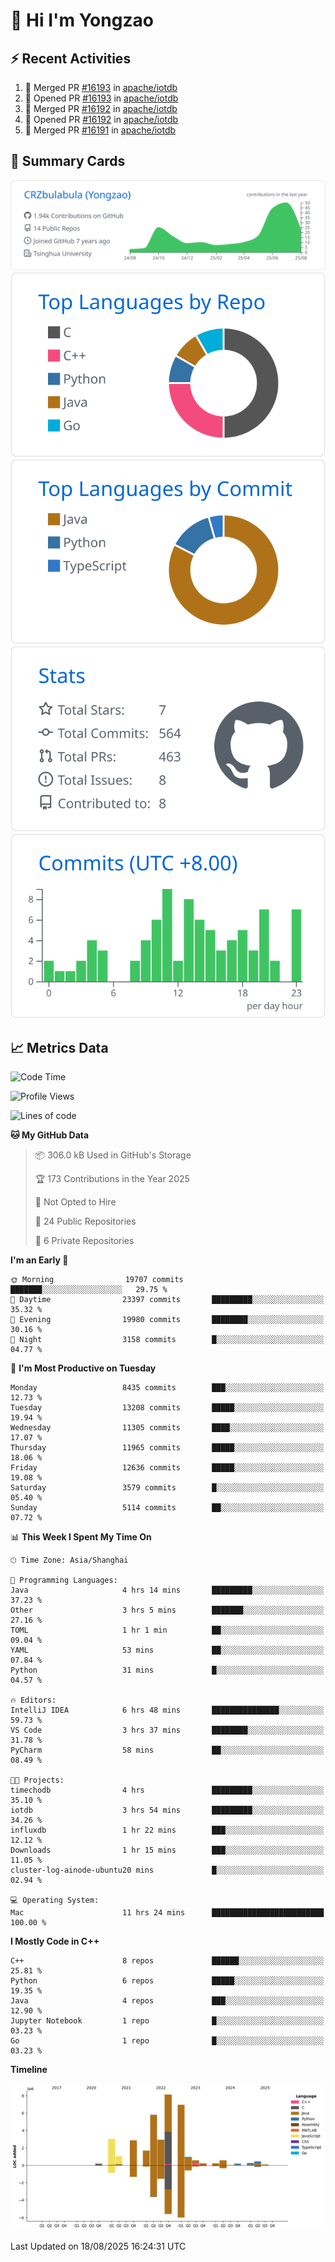 # 👋 Hi I'm Yongzao

## ⚡ Recent Activities
<!--START_SECTION:activity-->
1. 🎉 Merged PR [#16193](https://github.com/apache/iotdb/pull/16193) in [apache/iotdb](https://github.com/apache/iotdb)
2. 💪 Opened PR [#16193](https://github.com/apache/iotdb/pull/16193) in [apache/iotdb](https://github.com/apache/iotdb)
3. 🎉 Merged PR [#16192](https://github.com/apache/iotdb/pull/16192) in [apache/iotdb](https://github.com/apache/iotdb)
4. 💪 Opened PR [#16192](https://github.com/apache/iotdb/pull/16192) in [apache/iotdb](https://github.com/apache/iotdb)
5. 🎉 Merged PR [#16191](https://github.com/apache/iotdb/pull/16191) in [apache/iotdb](https://github.com/apache/iotdb)
<!--END_SECTION:activity-->

## 🎑 Summary Cards

[![](https://raw.githubusercontent.com/CRZbulabula/CRZbulabula/main/profile-summary-card-output/github/0-profile-details.svg)](https://github.com/vn7n24fzkq/github-profile-summary-cards)
[![](https://raw.githubusercontent.com/CRZbulabula/CRZbulabula/main/profile-summary-card-output/github/1-repos-per-language.svg)](https://github.com/vn7n24fzkq/github-profile-summary-cards) [![](https://raw.githubusercontent.com/CRZbulabula/CRZbulabula/main/profile-summary-card-output/github/2-most-commit-language.svg)](https://github.com/vn7n24fzkq/github-profile-summary-cards)
[![](https://raw.githubusercontent.com/CRZbulabula/CRZbulabula/main/profile-summary-card-output/github/3-stats.svg)](https://github.com/vn7n24fzkq/github-profile-summary-cards) [![](https://raw.githubusercontent.com/CRZbulabula/CRZbulabula/main/profile-summary-card-output/github/4-productive-time.svg)](https://github.com/vn7n24fzkq/github-profile-summary-cards)

## 📈 Metrics Data

<!--START_SECTION:waka-->
![Code Time](http://img.shields.io/badge/Code%20Time-1%2C130%20hrs%2032%20mins-blue)

![Profile Views](http://img.shields.io/badge/Profile%20Views-1-blue)

![Lines of code](https://img.shields.io/badge/From%20Hello%20World%20I%27ve%20Written-35.9%20million%20lines%20of%20code-blue)

**🐱 My GitHub Data** 

> 📦 306.0 kB Used in GitHub's Storage 
 > 
> 🏆 173 Contributions in the Year 2025
 > 
> 🚫 Not Opted to Hire
 > 
> 📜 24 Public Repositories 
 > 
> 🔑 6 Private Repositories 
 > 
**I'm an Early 🐤** 

```text
🌞 Morning                19707 commits       ███████░░░░░░░░░░░░░░░░░░   29.75 % 
🌆 Daytime                23397 commits       █████████░░░░░░░░░░░░░░░░   35.32 % 
🌃 Evening                19980 commits       ████████░░░░░░░░░░░░░░░░░   30.16 % 
🌙 Night                  3158 commits        █░░░░░░░░░░░░░░░░░░░░░░░░   04.77 % 
```
📅 **I'm Most Productive on Tuesday** 

```text
Monday                   8435 commits        ███░░░░░░░░░░░░░░░░░░░░░░   12.73 % 
Tuesday                  13208 commits       █████░░░░░░░░░░░░░░░░░░░░   19.94 % 
Wednesday                11305 commits       ████░░░░░░░░░░░░░░░░░░░░░   17.07 % 
Thursday                 11965 commits       █████░░░░░░░░░░░░░░░░░░░░   18.06 % 
Friday                   12636 commits       █████░░░░░░░░░░░░░░░░░░░░   19.08 % 
Saturday                 3579 commits        █░░░░░░░░░░░░░░░░░░░░░░░░   05.40 % 
Sunday                   5114 commits        ██░░░░░░░░░░░░░░░░░░░░░░░   07.72 % 
```


📊 **This Week I Spent My Time On** 

```text
🕑︎ Time Zone: Asia/Shanghai

💬 Programming Languages: 
Java                     4 hrs 14 mins       █████████░░░░░░░░░░░░░░░░   37.23 % 
Other                    3 hrs 5 mins        ███████░░░░░░░░░░░░░░░░░░   27.16 % 
TOML                     1 hr 1 min          ██░░░░░░░░░░░░░░░░░░░░░░░   09.04 % 
YAML                     53 mins             ██░░░░░░░░░░░░░░░░░░░░░░░   07.84 % 
Python                   31 mins             █░░░░░░░░░░░░░░░░░░░░░░░░   04.57 % 

🔥 Editors: 
IntelliJ IDEA            6 hrs 48 mins       ███████████████░░░░░░░░░░   59.73 % 
VS Code                  3 hrs 37 mins       ████████░░░░░░░░░░░░░░░░░   31.78 % 
PyCharm                  58 mins             ██░░░░░░░░░░░░░░░░░░░░░░░   08.49 % 

🐱‍💻 Projects: 
timechodb                4 hrs               █████████░░░░░░░░░░░░░░░░   35.10 % 
iotdb                    3 hrs 54 mins       █████████░░░░░░░░░░░░░░░░   34.26 % 
influxdb                 1 hr 22 mins        ███░░░░░░░░░░░░░░░░░░░░░░   12.12 % 
Downloads                1 hr 15 mins        ███░░░░░░░░░░░░░░░░░░░░░░   11.05 % 
cluster-log-ainode-ubuntu20 mins             █░░░░░░░░░░░░░░░░░░░░░░░░   02.94 % 

💻 Operating System: 
Mac                      11 hrs 24 mins      █████████████████████████   100.00 % 
```

**I Mostly Code in C++** 

```text
C++                      8 repos             ██████░░░░░░░░░░░░░░░░░░░   25.81 % 
Python                   6 repos             █████░░░░░░░░░░░░░░░░░░░░   19.35 % 
Java                     4 repos             ███░░░░░░░░░░░░░░░░░░░░░░   12.90 % 
Jupyter Notebook         1 repo              █░░░░░░░░░░░░░░░░░░░░░░░░   03.23 % 
Go                       1 repo              █░░░░░░░░░░░░░░░░░░░░░░░░   03.23 % 
```



**Timeline**

![Lines of Code chart](https://raw.githubusercontent.com/CRZbulabula/CRZbulabula/main/assets/bar_graph.png)


 Last Updated on 18/08/2025 16:24:31 UTC
<!--END_SECTION:waka-->

